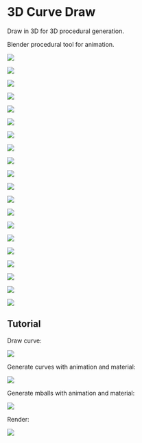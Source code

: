 
# 3D Curve Draw 

Draw in 3D for 3D procedural generation.

Blender procedural tool for animation.

![](gallery/1.png)

![](gallery/2.png)

![](gallery/3.png)

![](gallery/4.png)

![](gallery/5.png)

![](gallery/6.png)

![](gallery/7.png)

![](gallery/8.png)

![](gallery/9.png)

![](gallery/10.png)

![](gallery/e1.png)

![](gallery/e2.png)

![](gallery/e3.png)

![](gallery/e4.png)

![](gallery/e5.png)

![](gallery/e6.png)

![](gallery/e7.png)

![](gallery/e8.png)

![](gallery/e9.png)

![](gallery/e10.png)

## Tutorial

Draw curve:

![](tutorial/draw.png)

Generate curves with animation and material:

![](tutorial/spawn1.png)

Generate mballs with animation and material:

![](tutorial/spawn2.png)

Render:

![](tutorial/render.png)
